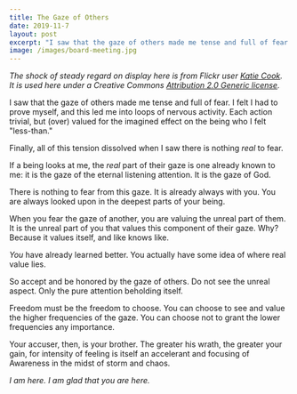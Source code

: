 ```yaml
---
title: The Gaze of Others
date: 2019-11-7
layout: post
excerpt: "I saw that the gaze of others made me tense and full of fear..."
image: /images/board-meeting.jpg
---
```


*The shock of steady regard on display here is from Flickr user
[Katie Cook](https://flickr.com/photos/cielokatie/). It is
used here under a Creative Commons [Attribution 2.0 Generic license](https://creativecommons.org/licenses/by/2.0/).*

I saw that the gaze of others made me tense and full of fear. I felt I
had to prove myself, and this led me into loops of nervous activity.
Each action trivial, but (over) valued for the imagined effect on
the being who I felt "less-than."

Finally, all of this tension dissolved when I saw there is nothing
*real* to fear.

If a being looks at me, the *real* part of their gaze is one already
known to me: it is the gaze of the eternal listening attention. It is
the gaze of God.

There is nothing to fear from this gaze. It is already always with you.
You are always looked upon in the deepest parts of your being.

When you fear the gaze of another, you are valuing the unreal part of
them. It is the unreal part of you that values this component of
their gaze. Why? Because it values itself, and like knows like.

*You* have already learned better. You actually have some idea of where
real value lies.

So accept and be honored by the gaze of others. Do not see the
unreal aspect. Only the pure attention beholding itself.

Freedom must be the freedom to choose. You can choose to see and
value the higher frequencies of the gaze. You can choose not to grant
the lower frequencies any importance.

Your accuser, then, is your brother. The greater his wrath, the greater
your gain, for intensity of feeling is itself an accelerant and
focusing of Awareness in the midst of storm and chaos.

*I am here. I am glad that you are here.*
